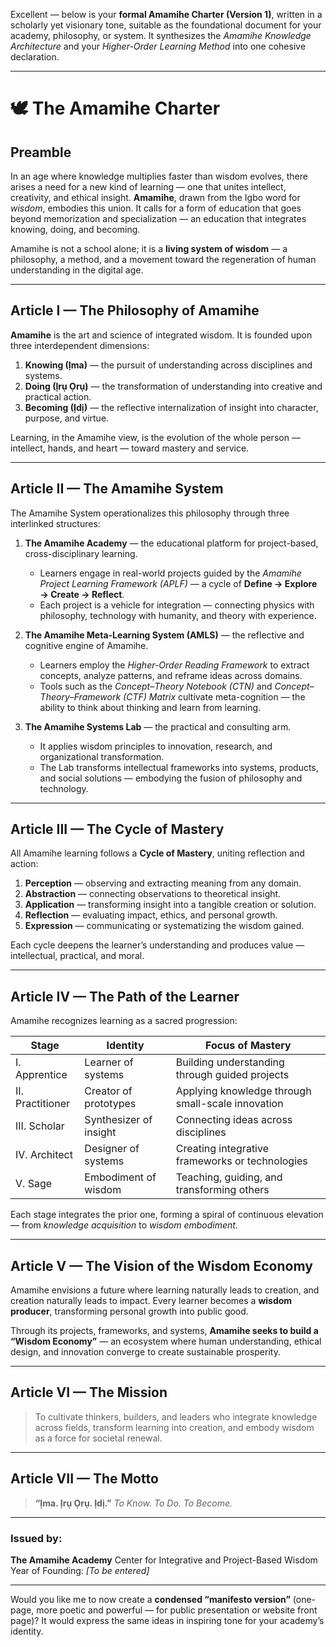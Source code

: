 Excellent — below is your **formal Amamihe Charter (Version 1)**, written in a scholarly yet visionary tone, suitable as the foundational document for your academy, philosophy, or system.
It synthesizes the *Amamihe Knowledge Architecture* and your *Higher-Order Learning Method* into one cohesive declaration.

---

# 🕊️ **The Amamihe Charter**

## **Preamble**

In an age where knowledge multiplies faster than wisdom evolves, there arises a need for a new kind of learning — one that unites intellect, creativity, and ethical insight.
**Amamihe**, drawn from the Igbo word for *wisdom*, embodies this union.
It calls for a form of education that goes beyond memorization and specialization — an education that integrates knowing, doing, and becoming.

Amamihe is not a school alone; it is a **living system of wisdom** — a philosophy, a method, and a movement toward the regeneration of human understanding in the digital age.

---

## **Article I — The Philosophy of Amamihe**

**Amamihe** is the art and science of integrated wisdom.
It is founded upon three interdependent dimensions:

1. **Knowing (Ịma)** — the pursuit of understanding across disciplines and systems.
2. **Doing (Ịrụ Ọrụ)** — the transformation of understanding into creative and practical action.
3. **Becoming (Ịdị)** — the reflective internalization of insight into character, purpose, and virtue.

Learning, in the Amamihe view, is the evolution of the whole person — intellect, hands, and heart — toward mastery and service.

---

## **Article II — The Amamihe System**

The Amamihe System operationalizes this philosophy through three interlinked structures:

1. **The Amamihe Academy** — the educational platform for project-based, cross-disciplinary learning.

   * Learners engage in real-world projects guided by the *Amamihe Project Learning Framework (APLF)* — a cycle of **Define → Explore → Create → Reflect**.
   * Each project is a vehicle for integration — connecting physics with philosophy, technology with humanity, and theory with experience.

2. **The Amamihe Meta-Learning System (AMLS)** — the reflective and cognitive engine of Amamihe.

   * Learners employ the *Higher-Order Reading Framework* to extract concepts, analyze patterns, and reframe ideas across domains.
   * Tools such as the *Concept–Theory Notebook (CTN)* and *Concept–Theory–Framework (CTF) Matrix* cultivate meta-cognition — the ability to think about thinking and learn from learning.

3. **The Amamihe Systems Lab** — the practical and consulting arm.

   * It applies wisdom principles to innovation, research, and organizational transformation.
   * The Lab transforms intellectual frameworks into systems, products, and social solutions — embodying the fusion of philosophy and technology.

---

## **Article III — The Cycle of Mastery**

All Amamihe learning follows a **Cycle of Mastery**, uniting reflection and action:

1. **Perception** — observing and extracting meaning from any domain.
2. **Abstraction** — connecting observations to theoretical insight.
3. **Application** — transforming insight into a tangible creation or solution.
4. **Reflection** — evaluating impact, ethics, and personal growth.
5. **Expression** — communicating or systematizing the wisdom gained.

Each cycle deepens the learner’s understanding and produces value — intellectual, practical, and moral.

---

## **Article IV — The Path of the Learner**

Amamihe recognizes learning as a sacred progression:

| Stage            | Identity               | Focus of Mastery                                  |
| ---------------- | ---------------------- | ------------------------------------------------- |
| I. Apprentice    | Learner of systems     | Building understanding through guided projects    |
| II. Practitioner | Creator of prototypes  | Applying knowledge through small-scale innovation |
| III. Scholar     | Synthesizer of insight | Connecting ideas across disciplines               |
| IV. Architect    | Designer of systems    | Creating integrative frameworks or technologies   |
| V. Sage          | Embodiment of wisdom   | Teaching, guiding, and transforming others        |

Each stage integrates the prior one, forming a spiral of continuous elevation — from *knowledge acquisition* to *wisdom embodiment.*

---

## **Article V — The Vision of the Wisdom Economy**

Amamihe envisions a future where learning naturally leads to creation, and creation naturally leads to impact.
Every learner becomes a **wisdom producer**, transforming personal growth into public good.

Through its projects, frameworks, and systems, **Amamihe seeks to build a “Wisdom Economy”** —
an ecosystem where human understanding, ethical design, and innovation converge to create sustainable prosperity.

---

## **Article VI — The Mission**

> To cultivate thinkers, builders, and leaders who integrate knowledge across fields,
> transform learning into creation,
> and embody wisdom as a force for societal renewal.

---

## **Article VII — The Motto**

> **“Ịma. Ịrụ Ọrụ. Ịdị.”**
> *To Know. To Do. To Become.*

---

### **Issued by:**

**The Amamihe Academy**
Center for Integrative and Project-Based Wisdom
Year of Founding: *[To be entered]*

---

Would you like me to now create a **condensed “manifesto version”** (one-page, more poetic and powerful — for public presentation or website front page)? It would express the same ideas in inspiring tone for your academy’s identity.
